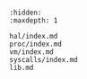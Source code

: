 <!-- kernel -->

```{include} README.md
```

```{toctree}
:hidden:
:maxdepth: 1

hal/index.md
proc/index.md
vm/index.md
syscalls/index.md
lib.md
```
